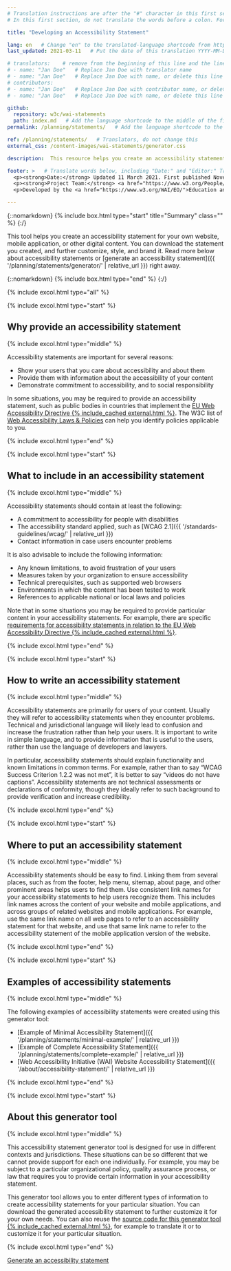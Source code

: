 ```yaml
---
# Translation instructions are after the "#" character in this first section. They are comments that do not show up in the web page. You do not need to translate the instructions after #.
# In this first section, do not translate the words before a colon. For example, do not translate "title:". Do translate the text after "title:".

title: "Developing an Accessibility Statement"

lang: en   # Change "en" to the translated-language shortcode from https://www.iana.org/assignments/language-subtag-registry/language-subtag-registry
last_updated: 2021-03-11   # Put the date of this translation YYYY-MM-DD (with month in the middle)

# translators:    # remove from the beginning of this line and the lines below: "# " (the hash sign and the space)
# - name: "Jan Doe"   # Replace Jan Doe with translator name
# - name: "Jan Doe"   # Replace Jan Doe with name, or delete this line if not multiple translators
# contributors:
# - name: "Jan Doe"   # Replace Jan Doe with contributor name, or delete this line if none
# - name: "Jan Doe"   # Replace Jan Doe with name, or delete this line if not multiple contributors

github:
  repository: w3c/wai-statements
  path: index.md   # Add the language shortcode to the middle of the filename, for example: index.fr.md
permalink: /planning/statements/   # Add the language shortcode to the end, with no slash at end, for example: /planning/statements/fr

ref: /planning/statements/   # Translators, do not change this
external_css: /content-images/wai-statements/generator.css

description:  This resource helps you create an accessibility statement for your own website, mobile application, or other digital content.   # translate the description

footer: >   # Translate words below, including "Date:" and "Editor:" Translate the Working Group name. Leave the Working Group acronym in English. Do *not* change the dates in the footer below.
  <p><strong>Date:</strong> Updated 11 March 2021. First published November 2018. <a href="../changelog/">Changelog</a>.</p>
  <p><strong>Project Team:</strong> <a href="https://www.w3.org/People/shadi">Shadi Abou-Zahra</a>, Eric Velleman, Sanne Eendebak, Roel Antonisse, and Bas de Bruin. <a href="../acknowledgements/">Acknowledgements</a>.</p>
  <p>Developed by the <a href="https://www.w3.org/WAI/EO/">Education and Outreach Working Group (EOWG)</a>. Developed as part of the <a href="https://www.w3.org/WAI/Tools/">WAI-Tools project</a>, co-funded by the European Commission.</p>

---
```


{::nomarkdown}
{% include box.html type="start" title="Summary" class="" %}
{:/}

This tool helps you create an accessibility statement for your own website, mobile application, or other digital content. You can download the statement you created, and further customize, style, and brand it. Read more below about accessibility statements or [generate an accessibility statement]({{ '/planning/statements/generator/' | relative_url }}) right away.

{::nomarkdown}
{% include box.html type="end" %}
{:/}

{% include excol.html type="all" %}

{% include excol.html type="start" %}

## Why provide an accessibility statement

{% include excol.html type="middle" %}

Accessibility statements are important for several reasons:

* Show your users that you care about accessibility and about them
* Provide them with information about the accessibility of your content
* Demonstrate commitment to accessibility, and to social responsibility

In some situations, you may be required to provide an accessibility statement, such as public bodies in countries that implement the [EU Web Accessibility Directive {% include_cached external.html %}](https://eur-lex.europa.eu/eli/dir/2016/2102/oj). The W3C list of [Web Accessibility Laws &amp; Policies](https://www.w3.org/WAI/policies/) can help you identify policies applicable to you.

{% include excol.html type="end" %}

{% include excol.html type="start" %}

## What to include in an accessibility statement

{% include excol.html type="middle" %}

Accessibility statements should contain at least the following:

* A commitment to accessibility for people with disabilities
* The accessibility standard applied, such as [WCAG 2.1]({{ '/standards-guidelines/wcag/' | relative_url }})
* Contact information in case users encounter problems

It is also advisable to include the following information:

* Any known limitations, to avoid frustration of your users
* Measures taken by your organization to ensure accessibility
* Technical prerequisites, such as supported web browsers
* Environments in which the content has been tested to work
* References to applicable national or local laws and policies

Note that in some situations you may be required to provide particular content in your accessibility statements. For example, there are specific [requirements for accessibility statements in relation to the EU Web Accessibility Directive {% include_cached external.html %}](https://eur-lex.europa.eu/eli/dec_impl/2018/1523/oj).

{% include excol.html type="end" %}

{% include excol.html type="start" %}

## How to write an accessibility statement

{% include excol.html type="middle" %}

Accessibility statements are primarily for users of your content. Usually they will refer to accessibility statements when they encounter problems. Technical and jurisdictional language will likely lead to confusion and increase the frustration rather than help your users. It is important to write in simple language, and to provide information that is useful to the users, rather than use the language of developers and lawyers.

In particular, accessibility statements should explain functionality and known limitations in common terms. For example, rather than to say “WCAG Success Criterion 1.2.2 was not met”, it is better to say “videos do not have captions”. Accessibility statements are not technical assessments or declarations of conformity, though they ideally refer to such background to provide verification and increase credibility.

{% include excol.html type="end" %}

{% include excol.html type="start" %}

## Where to put an accessibility statement

{% include excol.html type="middle" %}

Accessibility statements should be easy to find. Linking them from several places, such as from the footer, help menu, sitemap, about page, and other prominent areas helps users to find them. Use consistent link names for your accessibility statements to help users recognize them. This includes link names across the content of your website and mobile applications, and across groups of related websites and mobile applications. For example, use the same link name on all web pages to refer to an accessibility statement for that website, and use that same link name to refer to the accessibility statement of the mobile application version of the website.

{% include excol.html type="end" %}

{% include excol.html type="start" %}

## Examples of accessibility statements

{% include excol.html type="middle" %}

The following examples of accessibility statements were created using this generator tool:

* [Example of Minimal Accessibility Statement]({{ '/planning/statements/minimal-example/' | relative_url }})
* [Example of Complete Accessibility Statement]({{ '/planning/statements/complete-example/' | relative_url }})
* [Web Accessibility Initiative (WAI) Website Accessibility Statement]({{ '/about/accessibility-statement/' | relative_url }})

{% include excol.html type="end" %}

{% include excol.html type="start" %}

## About this generator tool

{% include excol.html type="middle" %}

This accessibility statement generator tool is designed for use in different contexts and jurisdictions. These situations can be so different that we cannot provide support for each one individually. For example, you may be subject to a particular organizational policy, quality assurance process, or law that requires you to provide certain information in your accessibility statement.

This generator tool allows you to enter different types of information to create accessibility statements for your particular situation. You can download the generated accessibility statement to further customize it for your own needs. You can also reuse the [source code for this generator tool {% include_cached external.html %}](https://github.com/w3c/wai-statements), for example to translate it or to customize it for your particular situation.

{% include excol.html type="end" %}

<a href="{{ '/planning/statements/generator/' | relative_url }}" class="button" style="margin-top: 2rem;">Generate an accessibility statement</a>

